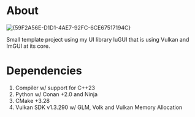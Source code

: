 # About

![{59F2A56E-D1D1-4AE7-92FC-6CE67517194C}](https://github.com/user-attachments/assets/9a976b6d-5384-4178-a31c-71f4952bc7b8)

Small template project using my UI library luGUI that is using Vulkan and ImGUI at its core.

# Dependencies

1. Compiler w/ support for C++23
2. Python w/ Conan +2.0 and Ninja
3. CMake +3.28
4. Vulkan SDK v1.3.290 w/ GLM, Volk and Vulkan Memory Allocation
